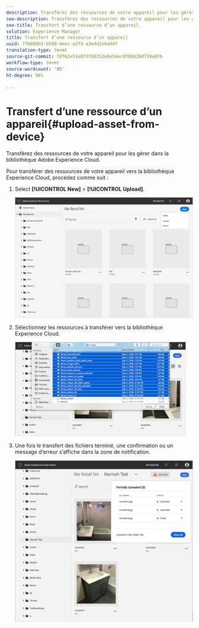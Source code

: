 ```yaml
---
description: Transférez des ressources de votre appareil pour les gérer dans la bibliothèque Adobe Experience Cloud.
seo-description: Transférez des ressources de votre appareil pour les gérer dans la bibliothèque Adobe Experience Cloud.
seo-title: Transfert d’une ressource d’un appareil
solution: Experience Manager
title: Transfert d’une ressource d’un appareil
uuid: 77b608b3-b588-4eec-a2f9-a3e4d2e6d44f
translation-type: tm+mt
source-git-commit: 78f62e51e07df88252e6e54ec8f0b620d739e07b
workflow-type: tm+mt
source-wordcount: '95'
ht-degree: 96%

---
```



# Transfert d’une ressource d’un appareil{#upload-asset-from-device}

Transférez des ressources de votre appareil pour les gérer dans la bibliothèque Adobe Experience Cloud.

Pour transférer des ressources de votre appareil vers la bibliothèque Experience Cloud, procédez comme suit :

1. Select **[!UICONTROL New]** > **[!UICONTROL Upload]**.

   ![](assets/library_new_folder_upload.png)

1. Sélectionnez les ressources à transférer vers la bibliothèque Experience Cloud.

   ![](assets/library_upload_assets_device.png)

1. Une fois le transfert des fichiers terminé, une confirmation ou un message d’erreur s’affiche dans la zone de notification.

   ![](assets/library_error_confirm_messages.png)


